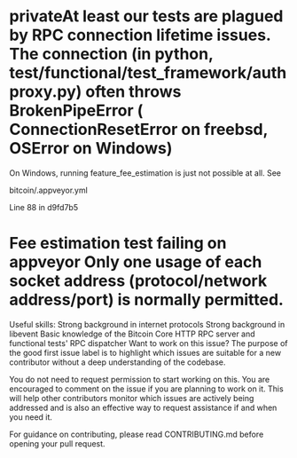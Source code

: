 # privateAt least our tests are plagued by RPC connection lifetime issues. The connection (in python, test/functional/test_framework/authproxy.py) often throws BrokenPipeError ( ConnectionResetError on freebsd, OSError on Windows)

On Windows, running feature_fee_estimation is just not possible at all. See

bitcoin/.appveyor.yml

Line 88 in d9fd7b5

 # Fee estimation test failing on appveyor Only one usage of each socket address (protocol/network address/port) is normally permitted. 
Useful skills:
Strong background in internet protocols
Strong background in libevent
Basic knowledge of the Bitcoin Core HTTP RPC server and functional tests' RPC dispatcher
Want to work on this issue?
The purpose of the good first issue label is to highlight which issues are suitable for a new contributor without a deep understanding of the codebase.

You do not need to request permission to start working on this. You are encouraged to comment on the issue if you are planning to work on it. This will help other contributors monitor which issues are actively being addressed and is also an effective way to request assistance if and when you need it.

For guidance on contributing, please read CONTRIBUTING.md before opening your pull request.
